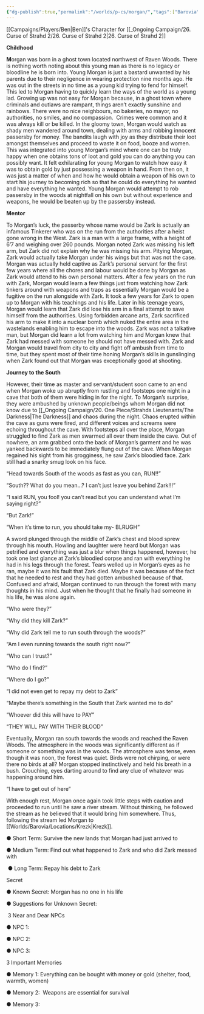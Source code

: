 ```yaml
---
{"dg-publish":true,"permalink":"/worlds/p-cs/morgan/","tags":["Barovia"]}
---
```


[[Campaigns/Players/Ben\|Ben]]'s Character for [[_Ongoing Campaign/26. Curse of Strahd 2/26. Curse of Strahd 2\|26. Curse of Strahd 2]]

**Childhood**

**M**organ was born in a ghost town located northwest of Raven Woods. There is nothing worth noting about this young man as there is no legacy or bloodline he is born into. Young Morgan is just a bastard unwanted by his parents due to their negligence in wearing protection nine months ago. He was out in the streets in no time as a young kid trying to fend for himself. This led to Morgan having to quickly learn the ways of the world as a young lad. Growing up was not easy for Morgan because, in a ghost town where criminals and outlaws are rampant, things aren’t exactly sunshine and rainbows. There were no nice neighbours, no bakeries, no mayor, no authorities, no smiles, and no compassion.  Crimes were common and it was always kill or be killed. In the gloomy town, Morgan would watch as shady men wandered around town, dealing with arms and robbing innocent passersby for money. The bandits laugh with joy as they distribute their loot amongst themselves and proceed to waste it on food, booze and women. This was integrated into young Morgan’s mind where one can be truly happy when one obtains tons of loot and gold you can do anything you can possibly want. It felt exhilarating for young Morgan to watch how easy it was to obtain gold by just possessing a weapon in hand. From then on, it was just a matter of when and how he would obtain a weapon of his own to start his journey to becoming rich so that he could do everything he wanted and have everything he wanted. Young Morgan would attempt to rob passersby in the woods at nightfall on his own but without experience and weapons, he would be beaten up by the passersby instead.

**Mentor**

To Morgan’s luck, the passerby whose name would be Zark is actually an infamous Tinkerer who was on the run from the authorities after a heist gone wrong in the West. Zark is a man with a large frame, with a height of 6’7 and weighing over 260 pounds. Morgan noted Zark was missing his left arm, but Zark did not explain why he was missing his arm. Pitying Morgan, Zark would actually take Morgan under his wings but that was not the case. Morgan was actually held captive as Zark’s personal servant for the first few years where all the chores and labour would be done by Morgan as Zark would attend to his own personal matters. After a few years on the run with Zark, Morgan would learn a few things just from watching how Zark tinkers around with weapons and traps as essentially Morgan would be a fugitive on the run alongside with Zark. It took a few years for Zark to open up to Morgan with his teachings and his life. Later in his teenage years, Morgan would learn that Zark did lose his arm in a final attempt to save himself from the authorities. Using forbidden arcane arts, Zark sacrificed his arm to make it into a nuclear bomb which nuked the entire area in the wastelands enabling him to escape into the woods. Zark was not a talkative man, but Morgan did learn a lot from watching him and Morgan knew that Zark had messed with someone he should not have messed with. Zark and Morgan would travel from city to city and fight off ambush from time to time, but they spent most of their time honing Morgan’s skills in gunslinging when Zark found out that Morgan was exceptionally good at shooting.

**Journey to the South**

However, their time as master and servant/student soon came to an end when Morgan woke up abruptly from rustling and footsteps one night in a cave that both of them were hiding in for the night. To Morgan’s surprise, they were ambushed by unknown people/beings whom Morgan did not know due to [[_Ongoing Campaign/20. One Piece/Strahds Lieutenants/The Darkness\|The Darkness]] and chaos during the night. Chaos erupted within the cave as guns were fired, and different voices and screams were echoing throughout the cave. With footsteps all over the place, Morgan struggled to find Zark as men swarmed all over them inside the cave. Out of nowhere, an arm grabbed onto the back of Morgan’s garment and he was yanked backwards to be immediately flung out of the cave. When Morgan regained his sight from his grogginess, he saw Zark’s bloodied face. Zark still had a snarky smug look on his face.

“Head towards South of the woods as fast as you can, RUN!!”

“South?? What do you mean…? I can’t just leave you behind Zark!!!”

“I said RUN, you fool! you can’t read but you can understand what I’m saying right?”

“But Zark!”

“When it’s time to run, you should take my- BLRUGH”

A sword plunged through the middle of Zark’s chest and blood sprew through his mouth. Howling and laughter were heard but Morgan was petrified and everything was just a blur when things happened, however, he took one last glance at Zark’s bloodied corpse and ran with everything he had in his legs through the forest. Tears welled up in Morgan’s eyes as he ran, maybe it was his fault that Zark died. Maybe it was because of the fact that he needed to rest and they had gotten ambushed because of that. Confused and afraid, Morgan continued to run through the forest with many thoughts in his mind. Just when he thought that he finally had someone in his life, he was alone again.

“Who were they?”

“Why did they kill Zark?”

“Why did Zark tell me to run south through the woods?”

“Am I even running towards the south right now?”

“Who can I trust?”

“Who do I find?”

“Where do I go?”

“I did not even get to repay my debt to Zark”

“Maybe there’s something in the South that Zark wanted me to do”

“Whoever did this will have to PAY”

“THEY WILL PAY WITH THEIR BLOOD”

Eventually, Morgan ran south towards the woods and reached the Raven Woods. The atmosphere in the woods was significantly different as if someone or something was in the woods. The atmosphere was tense, even though it was noon, the forest was quiet. Birds were not chirping, or were there no birds at all? Morgan stopped instinctively and held his breath in a bush. Crouching, eyes darting around to find any clue of whatever was happening around him.

“I have to get out of here”

With enough rest, Morgan once again took little steps with caution and proceeded to run until he saw a river stream. Without thinking, he followed the stream as he believed that it would bring him somewhere. Thus, following the stream led Morgan to [[Worlds/Barovia/Locations/Krezk\|Krezk]].

● Short Term: Survive the new lands that Morgan had just arrived to

● Medium Term: Find out what happened to Zark and who did Zark messed with

 ● Long Term: Repay his debt to Zark

Secret

● Known Secret: Morgan has no one in his life

● Suggestions for Unknown Secret:

 3 Near and Dear NPCs

● NPC 1:

● NPC 2:

● NPC 3:

3 Important Memories

● Memory 1: Everything can be bought with money or gold (shelter, food, warmth, women)

● Memory 2:  Weapons are essential for survival

● Memory 3: